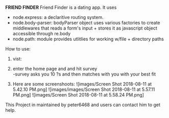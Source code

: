 **FRIEND FINDER**
Friend Finder is a dating app.  It uses 
* node.express: a declaritive routing system. 
* node.body-parser: bodyParser object uses various factories to create middlewares that reads a form's input + stores it as javascript object accessible through re.body
* node.path: module provides utlitlies for working w/file + directory paths

How to use:
1. vist: 

2. enter the home page and and hit survey  
        -survey asks you 10 ?s and then matches with you with your best fit

3. Here are some screenshoots:
![images/Screen Shot 2018-08-11 at 5.42.10 PM.png]
![images/images/Screen Shot 2018-08-11 at 5.57.11 PM.png]
![images/Screen Shot 2018-08-11 at 5.58.24 PM.png]

This Project in maintained by peter6468 and users can contact him to get help.